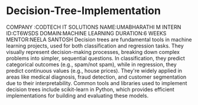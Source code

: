 # Decision-Tree-Implementation
COMPANY :CODTECH IT SOLUTIONS
NAME:UMABHARATHI M
INTERN ID:CT6WSDS
DOMAIN:MACHINE LEARNING
DURATION:6 WEEKS
MENTOR:NEELA SANTOSH
Decision trees are fundamental tools in machine learning projects, used for both classification and regression tasks. They visually represent decision-making processes, breaking down complex problems into simpler, sequential questions. In classification, they predict categorical outcomes (e.g., spam/not spam), while in regression, they predict continuous values (e.g., house prices). They're widely applied in areas like medical diagnosis, fraud detection, and customer segmentation due to their interpretability. Common tools and libraries used to implement decision trees include scikit-learn in Python, which provides efficient implementations for building and evaluating these models.
